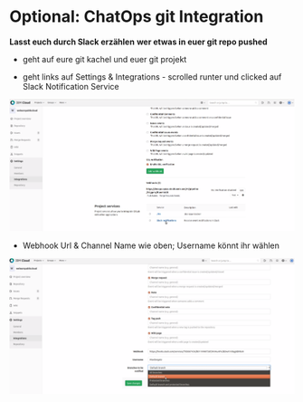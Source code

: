 # Optional: ChatOps git Integration

**Lasst euch durch Slack erzählen** **wer etwas in euer git repo pushed**

- geht auf eure git kachel und euer git projekt

- geht links auf Settings & Integrations - scrolled runter und clicked auf Slack Notification Service

![](../../../.gitbook/assets/image%20%2841%29.png)

- Webhook Url & Channel Name wie oben; Username könnt ihr wählen

![](../../../.gitbook/assets/image%20%2839%29.png)

